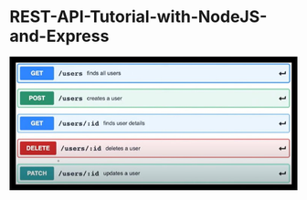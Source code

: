 # REST-API-Tutorial-with-NodeJS-and-Express
![alt text](https://github.com/Dew-123/REST-API-Tutorial-with-NodeJS-and-Express/blob/main/REST%20API%20with%20NodeJS%20and%20Express.jpg?raw=true) 
